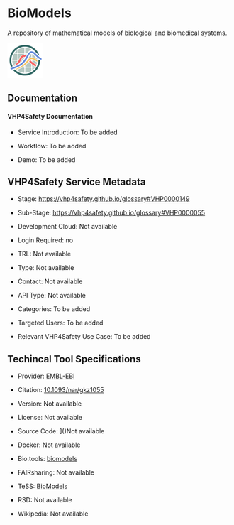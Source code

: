 # BioModels

<!--- This file is autogenerated. Edit biomodels.json to make changes in this page. --->

A repository of mathematical models of biological and biomedical systems.

![BioModels logo](https://raw.githubusercontent.com/VHP4Safety/cloud/main/docs/service/biomodels.png)

## Documentation

#### VHP4Safety Documentation

* Service Introduction: To be added

* Workflow: To be added

* Demo: To be added

<h4 id='tess-widget-materials-header'></h4>

<div id='tess-widget-materials-list' class='tess-widget tess-widget-list'></div>
<script>
  function initTeSSWidgets() {
    var query = 'biomodels';
    if (query.trim() != '') {
      TessWidget.Materials(document.getElementById('tess-widget-materials-list'),
                           'SimpleList',
                           {
                             opts: {
                               enableSearch: false
                             },
                             params: {
                               pageSize: 5,
                               q: query
                             }
                           });
      document.getElementById('tess-widget-materials-header').innerHTML = 'Documentation from ELIXIR TeSS'
    }
}
</script>
<script async='' defer='' src='https://elixirtess.github.io/TeSS_widgets/components/js/tess-widget-standalone.js' onload='initTeSSWidgets()'></script>

## VHP4Safety Service Metadata

* Stage: https://vhp4safety.github.io/glossary#VHP0000149

* Sub-Stage: https://vhp4safety.github.io/glossary#VHP0000055

* Development Cloud: []()Not available

* Login Required: no

* TRL: Not available

* Type: Not available

* Contact: Not available

* API Type: Not available

* Categories: To be added

* Targeted Users: To be added

* Relevant VHP4Safety Use Case: To be added

## Techincal Tool Specifications

* Provider: [EMBL-EBI](https:&#x2F;&#x2F;www.ebi.ac.uk&#x2F;)

* Citation: [10.1093&#x2F;nar&#x2F;gkz1055](https://doi.org/10.1093&#x2F;nar&#x2F;gkz1055)

* Version: Not available

* License: Not available

* Source Code: ]()Not available

* Docker: []()Not available

* Bio.tools: [biomodels](biomodels)

* FAIRsharing: Not available

* TeSS: [BioModels](BioModels)

* RSD: Not available

* Wikipedia: Not available

<script type="application/ld+json">
  {
    "@context": "https://schema.org/",
    "@type": "SoftwareApplication",
    "http://purl.org/dc/terms/conformsTo": {
      "@type": "CreativeWork", "@id": "https://bioschemas.org/profiles/ComputationalTool/1.0-RELEASE"
    },
    "@id" : "https://vhp4safety.github.io/cloud/service/biomodels",
    "name": "BioModels",
    "description": "A repository of mathematical models of biological and biomedical systems.",
    "url": "https://www.ebi.ac.uk/biomodels/"
  }
</script>
